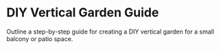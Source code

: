 # DIY Vertical Garden Guide

Outline a step-by-step guide for creating a DIY vertical garden for a small balcony or patio space.